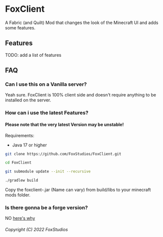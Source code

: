 # FoxClient
A Fabric (and Quilt) Mod that changes the look of the Minecraft UI and adds some features.

## Features
TODO: add a list of features

## FAQ
### Can I use this on a Vanilla server?
Yeah sure. FoxClient is 100% client side and doesn't require anything to be installed on the server.

### How can i use the latest Features?

#### Please note that the very latest Version may be unstable!

Requirements: 
- Java 17 or higher

```bash
git clone https://github.com/FoxStudios/FoxClient.git

cd FoxClient

git submodule update --init --recursive 

./gradlew build
```
Copy the foxclient-<version>.jar (Name can vary) from build/libs to your minecraft mods folder.

### Is there gonna be a forge version?
NO [here's why](forge.md)

###### Copyright (C) 2022 FoxStudios
